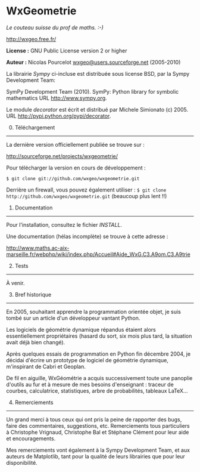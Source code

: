 WxGeometrie
===========

*Le couteau suisse du prof de maths. :-)*

<http://wxgeo.free.fr/>

**License :** GNU Public License version 2 or higher

**Auteur :** Nicolas Pourcelot <wxgeo@users.sourceforge.net> (2005-2010)


La librairie *Sympy* ci-incluse est distribuée sous license BSD,
par la Sympy Development Team:

SymPy Development Team (2010). SymPy: Python library for symbolic mathematics
URL <http://www.sympy.org>.


Le module *decorator* est écrit et distribué par Michele Simionato (c) 2005.
URL <http://pypi.python.org/pypi/decorator>.



0. Téléchargement
-----------------

La dernière version officiellement publiée se trouve sur :

<http://sourceforge.net/projects/wxgeometrie/>


Pour télécharger la version en cours de développement :

`$ git clone git://github.com/wxgeo/wxgeometrie.git`

Derrière un firewall, vous pouvez également utiliser :
`$ git clone http://github.com/wxgeo/wxgeometrie.git`
(beaucoup plus lent !!)




1. Documentation
----------------

Pour l'installation, consultez le fichier *INSTALL*.

Une documentation (hélas incomplète) se trouve à cette adresse :

<http://www.maths.ac-aix-marseille.fr/webphp/wiki/index.php/Accueil#Aide_WxG.C3.A9om.C3.A9trie>



2. Tests
--------

À venir.



3. Bref historique
------------------

En 2005, souhaitant apprendre la programmation orientée objet, je suis tombé
sur un article d'un développeur vantant Python.

Les logiciels de géométrie dynamique répandus étaient alors essentiellement
propriétaires (hasard du sort, six mois plus tard, la situation avait déjà bien
changé).

Après quelques essais de programmation en Python fin décembre 2004, je décidai
d'écrire un prototype de logiciel de géométrie dynamique, m'inspirant de Cabri
et Geoplan.

De fil en aiguille, WxGéométrie a acquis successivement toute une panoplie d'outils
au fur et à mesure de mes besoins d'enseignant : traceur de courbes, calculatrice,
statistiques, arbre de probabilités, tableaux LaTeX...



4. Remerciements
----------------

Un grand merci à tous ceux qui ont pris la peine de rapporter des bugs, faire des
commentaires, suggestions, etc.
Remerciements tous particuliers à Christophe Vrignaud, Christophe Bal et Stéphane
Clément pour leur aide et encouragements.

Mes remerciements vont également à la Sympy Development Team,
et aux auteurs de Matplotlib, tant pour la qualité de leurs librairies que pour
leur disponibilité.

